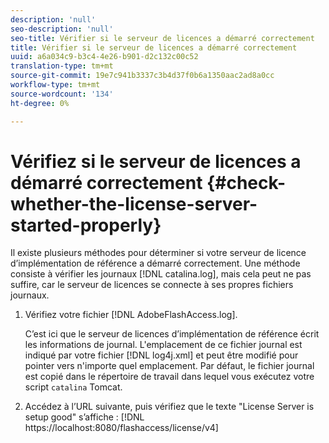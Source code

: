 ```yaml
---
description: 'null'
seo-description: 'null'
seo-title: Vérifier si le serveur de licences a démarré correctement
title: Vérifier si le serveur de licences a démarré correctement
uuid: a6a034c9-b3c4-4e26-b901-d2c132c00c52
translation-type: tm+mt
source-git-commit: 19e7c941b3337c3b4d37f0b6a1350aac2ad8a0cc
workflow-type: tm+mt
source-wordcount: '134'
ht-degree: 0%

---
```



# Vérifiez si le serveur de licences a démarré correctement {#check-whether-the-license-server-started-properly}

Il existe plusieurs méthodes pour déterminer si votre serveur de licence d’implémentation de référence a démarré correctement. Une méthode consiste à vérifier les journaux [!DNL catalina.log], mais cela peut ne pas suffire, car le serveur de licences se connecte à ses propres fichiers journaux.
1. Vérifiez votre fichier [!DNL AdobeFlashAccess.log].

   C’est ici que le serveur de licences d’implémentation de référence écrit les informations de journal. L&#39;emplacement de ce fichier journal est indiqué par votre fichier [!DNL log4j.xml] et peut être modifié pour pointer vers n&#39;importe quel emplacement. Par défaut, le fichier journal est copié dans le répertoire de travail dans lequel vous exécutez votre script `catalina` Tomcat.
1. Accédez à l’URL suivante, puis vérifiez que le texte &quot;License Server is setup good&quot; s’affiche :
   [!DNL ht<span></span>tps://localhost:8080/flashaccess/license/v4]
